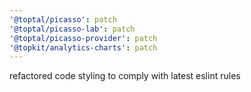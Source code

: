 ```yaml
---
'@toptal/picasso': patch
'@toptal/picasso-lab': patch
'@toptal/picasso-provider': patch
'@topkit/analytics-charts': patch
---
```


refactored code styling to comply with latest eslint rules

